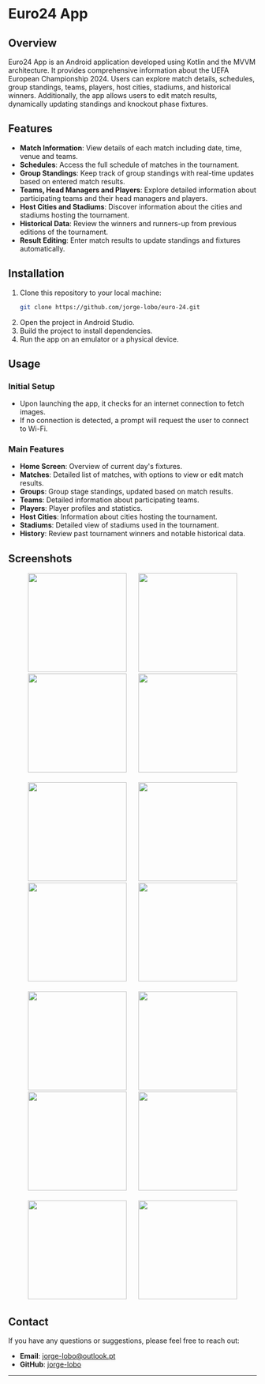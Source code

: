 # Euro24 App

## Overview

Euro24 App is an Android application developed using Kotlin and the MVVM architecture. It provides comprehensive information about the UEFA European Championship 2024. Users can explore match details, schedules, group standings, teams, players, host cities, stadiums, and historical winners. Additionally, the app allows users to edit match results, dynamically updating standings and knockout phase fixtures.

## Features

- **Match Information**: View details of each match including date, time, venue and teams.
- **Schedules**: Access the full schedule of matches in the tournament.
- **Group Standings**: Keep track of group standings with real-time updates based on entered match results.
- **Teams, Head Managers and Players**: Explore detailed information about participating teams and their head managers and players.
- **Host Cities and Stadiums**: Discover information about the cities and stadiums hosting the tournament.
- **Historical Data**: Review the winners and runners-up from previous editions of the tournament.
- **Result Editing**: Enter match results to update standings and fixtures automatically.

## Installation

1. Clone this repository to your local machine:
   ```bash
   git clone https://github.com/jorge-lobo/euro-24.git
   ```
2. Open the project in Android Studio.
3. Build the project to install dependencies.
4. Run the app on an emulator or a physical device.

## Usage

### Initial Setup

- Upon launching the app, it checks for an internet connection to fetch images.
- If no connection is detected, a prompt will request the user to connect to Wi-Fi.

### Main Features

- **Home Screen**: Overview of current day's fixtures.
- **Matches**: Detailed list of matches, with options to view or edit match results.
- **Groups**: Group stage standings, updated based on match results.
- **Teams**: Detailed information about participating teams.
- **Players**: Player profiles and statistics.
- **Host Cities**: Information about cities hosting the tournament.
- **Stadiums**: Detailed view of stadiums used in the tournament.
- **History**: Review past tournament winners and notable historical data.

## Screenshots

<div align="center">
    <img src="screenshots/home_screen.jpg" width="200" hspace="10">
    <img src="screenshots/matches_group_stage.jpg" width="200" hspace="10">
    <img src="screenshots/matches_knockout.jpg" width="200" hspace="10">
    <img src="screenshots/schedule.jpg" width="200" hspace="10"><br><br>
    <img src="screenshots/matches_selected_day.jpg" width="200" hspace="10">
    <img src="screenshots/teams.jpg" width="200" hspace="10">
    <img src="screenshots/team_info.jpg" width="200" hspace="10">
    <img src="screenshots/team_matches.jpg" width="200" hspace="10"><br><br>
    <img src="screenshots/team_squad.jpg" width="200" hspace="10">
    <img src="screenshots/player.jpg" width="200" hspace="10">
    <img src="screenshots/host_cities.jpg" width="200" hspace="10">
    <img src="screenshots/venue_info.jpg" width="200" hspace="10"><br><br>
    <img src="screenshots/venue_fixtures.jpg" width="200" hspace="10">
    <img src="screenshots/past_winners.jpg" width="200" hspace="10">
</div>

## Contact

If you have any questions or suggestions, please feel free to reach out:

- **Email**: jorge-lobo@outlook.pt
- **GitHub**: [jorge-lobo](https://github.com/jorge-lobo)

---
